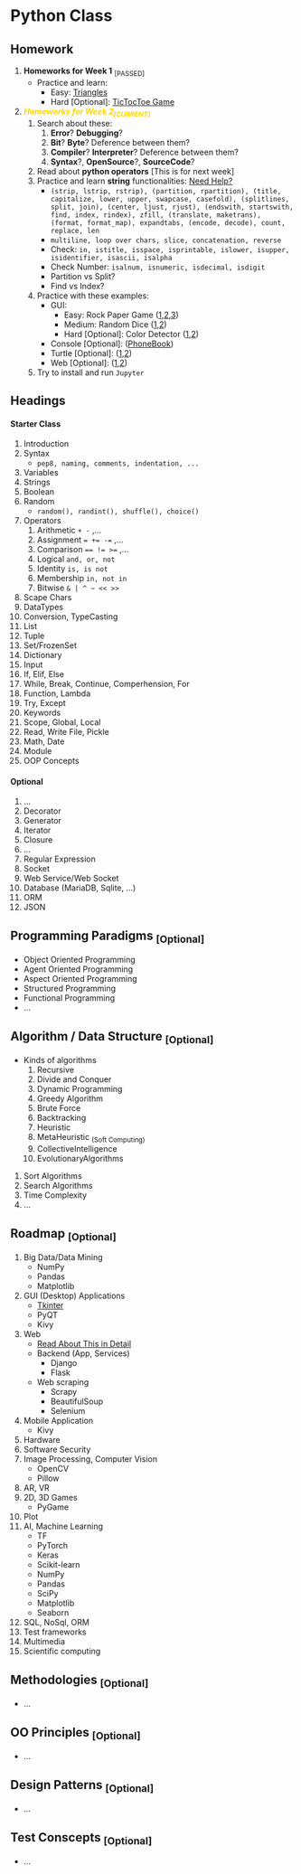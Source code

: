 # Python Class

## Homework

1. **Homeworks for Week 1** <sub>[PASSED]</sub>
   - Practice and learn:
     - Easy: [Triangles](/exercises/01/easy-01-triangle.py)
     - Hard [Optional]: [TicTocToe Game](/exercises/01/hard-01-xo-game.py)
1. **_<div style="color:gold">Homeworks for Week 2<sub>[CURRENT]</sub></div>_**
   1. Search about these:
      1. **Error**? **Debugging**?
      1. **Bit**? **Byte**? Deference between them?
      1. **Compiler**? **Interpreter**? Deference between them?
      1. **Syntax**?, **OpenSource**?, **SourceCode**?
   1. Read about **python operators** [This is for next week]
   1. Practice and learn **string** functionalities: [Need Help?](/exercises/02/review/review-01-string.py)
      - `(strip, lstrip, rstrip), (partition, rpartition), (title, capitalize, lower, upper, swapcase, casefold), (splitlines, split, join), (center, ljust, rjust), (endswith, startswith, find, index, rindex), zfill, (translate, maketrans), (format, format_map), expandtabs, (encode, decode), count, replace, len`
      - `multiline, loop over chars, slice, concatenation, reverse`
      - Check: `in, istitle, isspace, isprintable, islower, isupper, isidentifier, isascii, isalpha`
      - Check Number: `isalnum, isnumeric, isdecimal, isdigit`
      - Partition vs Split?
      - Find vs Index?
   1. Practice with these examples:
      - GUI:
        - Easy: Rock Paper Game ([1](/exercises/02/gui/easy-01-rock-paper.py),[2](/exercises/02/gui/easy-02-rock-paper.py),[3](/exercises/02/gui/easy-03-rock-paper.py))
        - Medium: Random Dice ([1](/exercises/02/gui/medium-01-random-number.py),[2](/exercises/02/gui/medium-02-random-number.py))
        - Hard [Optional]: Color Detector ([1](/exercises/02/gui/hard-01-color-detector.py),[2](/exercises/02/gui/hard-02-color-detector.py))
      - Console [Optional]: ([PhoneBook](/exercises/02/console/optional-01-phone-book.py))
      - Turtle [Optional]: ([1](/exercises/02/turtle/optional-01-turtle.py),[2](/exercises/02/turtle/optional-02-turtle.py))
      - Web [Optional]: ([1](/exercises/02/web/optional-01-flask.py),[2](/exercises/02/web/optional-02-flask.py))
   1. Try to install and run `Jupyter`

## Headings
#### Starter Class
1. Introduction
2. Syntax
   - `pep8, naming, comments, indentation, ...`
3. Variables
4. Strings
5. Boolean
6. Random
   - `random(), randint(), shuffle(), choice()`
8. Operators
   1. Arithmetic `+ -` ,...
   2. Assignment `= += -=` ,...
   3. Comparison `== != >=` ,...
   4. Logical `and, or, not`
   5. Identity `is, is not`
   6. Membership `in, not in`
   7. Bitwise `& | ^ ~ << >>`
9. Scape Chars
10. DataTypes
1. Conversion, TypeCasting
11. List
12. Tuple
13. Set/FrozenSet
14. Dictionary
1. Input
1. If, Elif, Else
1. While, Break, Continue, Comperhension, For
1. Function, Lambda
1. Try, Except
15. Keywords
16. Scope, Global, Local
17. Read, Write File, Pickle
18. Math, Date
1. Module
19. OOP Concepts
#### Optional
1. ...
1. Decorator
1. Generator
1. Iterator
1. Closure
1. ...
1. Regular Expression
1. Socket
1. Web Service/Web Socket
1. Database (MariaDB, Sqlite, ...)
1. ORM
1. JSON

## Programming Paradigms <sub>[Optional]</sub>

- Object Oriented Programming
- Agent Oriented Programming
- Aspect Oriented Programming
- Structured Programming
- Functional Programming
- ...

## Algorithm / Data Structure <sub>[Optional]</sub>

- Kinds of algorithms
  1. Recursive
  2. Divide and Conquer
  3. Dynamic Programming
  4. Greedy Algorithm
  5. Brute Force
  6. Backtracking
  7. Heuristic
  8. MetaHeuristic <sub>(Soft Computing)</sub>
  9. CollectiveIntelligence
  10. EvolutionaryAlgorithms

1. Sort Algorithms
2. Search Algorithms
3. Time Complexity
4. ...

## Roadmap <sub>[Optional]</sub>

1. Big Data/Data Mining
   - NumPy
   - Pandas
   - Matplotlib
2. GUI (Desktop) Applications
   - [Tkinter](/exercises/02/gui/)
   - PyQT
   - Kivy
3. Web
   - [Read About This in Detail](/README-WEB.md)
   - Backend (App, Services)
     - Django
     - Flask
   - Web scraping
     - Scrapy
     - BeautifulSoup
     - Selenium
4. Mobile Application
   - Kivy
5. Hardware
6. Software Security
7. Image Processing, Computer Vision
   - OpenCV
   - Pillow
8. AR, VR
9. 2D, 3D Games
   - PyGame
10. Plot
11. AI, Machine Learning
    - TF
    - PyTorch
    - Keras
    - Scikit-learn
    - NumPy
    - Pandas
    - SciPy
    - Matplotlib
    - Seaborn
12. SQL, NoSql, ORM
13. Test frameworks
14. Multimedia
15. Scientific computing

## Methodologies <sub>[Optional]</sub>
* ...

## OO Principles <sub>[Optional]</sub>
* ...

## Design Patterns <sub>[Optional]</sub>
* ...

## Test Conscepts <sub>[Optional]</sub>
* ...